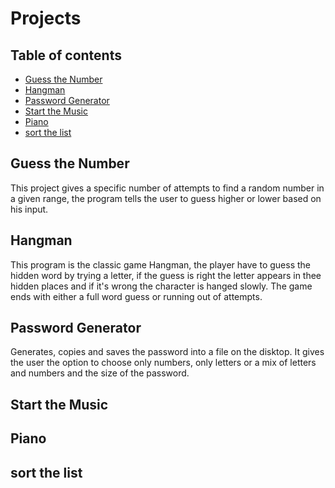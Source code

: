# Projects
## Table of contents
* [Guess the Number](#guess_the_number)
* [Hangman](#hangman)
* [Password Generator](#password_generator)
* [Start the Music](#start_the_music)
* [Piano](#p)
* [sort the list](#so)

## Guess the Number
This project gives a specific number of attempts to find a random number in a given range, the program tells the user to guess higher or lower based on his input.
	
## Hangman
This program is the classic game Hangman, the player have to guess the hidden word by trying a letter, if the guess is right the letter appears in thee hidden places and if it's wrong the character is hanged slowly.
The game ends with either a full word guess or running out of attempts.
	
## Password Generator
Generates, copies and saves the password into a file on the disktop.
It gives the user the option to choose only numbers, only letters or a mix of letters and numbers and the size of the password.

## Start the Music
## Piano
## sort the list
